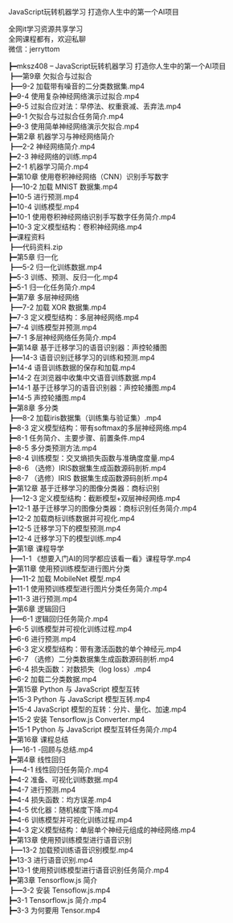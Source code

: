 JavaScript玩转机器学习 打造你人生中的第一个AI项目

全网it学习资源共享学习<br>全网课程都有，欢迎私聊<br>微信：jerryttom<br>

┣━mksz408 – JavaScript玩转机器学习 打造你人生中的第一个AI项目<br> ┣━第9章 欠拟合与过拟合<br> ┣━9-2 加载带有噪音的二分类数据集.mp4<br> ┣━9-4 使用复杂神经网络演示过拟合.mp4<br> ┣━9-5 过拟合应对法：早停法、权重衰减、丢弃法.mp4<br> ┣━9-1 欠拟合与过拟合任务简介.mp4<br> ┣━9-3 使用简单神经网络演示欠拟合.mp4<br> ┣━第2章 机器学习与神经网络简介<br> ┣━2-2 神经网络简介.mp4<br> ┣━2-3 神经网络的训练.mp4<br> ┣━2-1 机器学习简介.mp4<br> ┣━第10章 使用卷积神经网络（CNN）识别手写数字<br> ┣━10-2 加载 MNIST 数据集.mp4<br> ┣━10-5 进行预测.mp4<br> ┣━10-4 训练模型.mp4<br> ┣━10-1 使用卷积神经网络识别手写数字任务简介.mp4<br> ┣━10-3 定义模型结构：卷积神经网络.mp4<br> ┣━课程资料<br> ┣━代码资料.zip<br> ┣━第5章 归一化<br> ┣━5-2 归一化训练数据.mp4<br> ┣━5-3 训练、预测、反归一化.mp4<br> ┣━5-1 归一化任务简介.mp4<br> ┣━第7章 多层神经网络<br> ┣━7-2 加载 XOR 数据集.mp4<br> ┣━7-3 定义模型结构：多层神经网络.mp4<br> ┣━7-4 训练模型并预测.mp4<br> ┣━7-1 多层神经网络任务简介.mp4<br> ┣━第14章 基于迁移学习的语音识别器：声控轮播图<br> ┣━14-3 语音识别迁移学习的训练和预测.mp4<br> ┣━14-4 语音训练数据的保存和加载.mp4<br> ┣━14-2 在浏览器中收集中文语音训练数据.mp4<br> ┣━14-1 基于迁移学习的语音识别器：声控轮播图.mp4<br> ┣━14-5 声控轮播图.mp4<br> ┣━第8章 多分类<br> ┣━8-2 加载iris数据集（训练集与验证集）.mp4<br> ┣━8-3 定义模型结构：带有softmax的多层神经网络.mp4<br> ┣━8-1 任务简介、主要步骤、前置条件.mp4<br> ┣━8-5 多分类预测方法.mp4<br> ┣━8-4 训练模型：交叉熵损失函数与准确度度量.mp4<br> ┣━8-6 （选修）IRIS数据集生成函数源码剖析.mp4<br> ┣━8-7 （选修）IRIS 数据集生成函数源码剖析.mp4<br> ┣━第12章 基于迁移学习的图像分类器：商标识别<br> ┣━12-3 定义模型结构：截断模型+双层神经网络.mp4<br> ┣━12-1 基于迁移学习的图像分类器：商标识别任务简介.mp4<br> ┣━12-2 加载商标训练数据并可视化.mp4<br> ┣━12-5 迁移学习下的模型预测.mp4<br> ┣━12-4 迁移学习下的模型训练.mp4<br> ┣━第1章 课程导学<br> ┣━1-1 《想要入门AI的同学都应该看一看》课程导学.mp4<br> ┣━第11章 使用预训练模型进行图片分类<br> ┣━11-2 加载 MobileNet 模型.mp4<br> ┣━11-1 使用预训练模型进行图片分类任务简介.mp4<br> ┣━11-3 进行预测.mp4<br> ┣━第6章 逻辑回归<br> ┣━6-1 逻辑回归任务简介.mp4<br> ┣━6-5 训练模型并可视化训练过程.mp4<br> ┣━6-6 进行预测.mp4<br> ┣━6-3 定义模型结构：带有激活函数的单个神经元.mp4<br> ┣━6-7 （选修）二分类数据集生成函数源码剖析.mp4<br> ┣━6-4 损失函数：对数损失（log loss）.mp4<br> ┣━6-2 加载二分类数据.mp4<br> ┣━第15章 Python 与 JavaScript 模型互转<br> ┣━15-3 Python 与 JavaScript 模型互转.mp4<br> ┣━15-4 JavaScript 模型的互转：分片、量化、加速.mp4<br> ┣━15-2 安装 Tensorflow.js Converter.mp4<br> ┣━15-1 Python 与 JavaScript 模型互转任务简介.mp4<br> ┣━第16章 课程总结<br> ┣━16-1 -回顾与总结.mp4<br> ┣━第4章 线性回归<br> ┣━4-1 线性回归任务简介.mp4<br> ┣━4-2 准备、可视化训练数据.mp4<br> ┣━4-7 进行预测.mp4<br> ┣━4-4 损失函数：均方误差.mp4<br> ┣━4-5 优化器：随机梯度下降.mp4<br> ┣━4-6 训练模型并可视化训练过程.mp4<br> ┣━4-3 定义模型结构：单层单个神经元组成的神经网络.mp4<br> ┣━第13章 使用预训练模型进行语音识别<br> ┣━13-2 加载预训练语音识别模型.mp4<br> ┣━13-3 进行语音识别.mp4<br> ┣━13-1 使用预训练模型进行语音识别任务简介.mp4<br> ┣━第3章 Tensorflow.js 简介<br> ┣━3-2 安装 Tensoflow.js.mp4<br> ┣━3-1 Tensorflow.js 简介.mp4<br> ┣━3-3 为何要用 Tensor.mp4